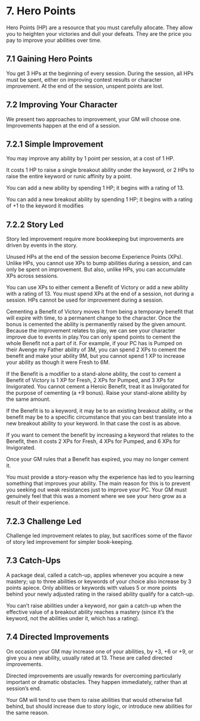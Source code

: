# 7. Hero Points

Hero Points (HP) are a resource that you must carefully allocate. They allow you to heighten your victories and dull your defeats. They are the price you pay to improve your abilities over time.

## 7.1 Gaining Hero Points

You get 3 HPs at the beginning of every session. During the session, all HPs must be spent, either on improving contest results or character improvement. At the end of the session, unspent points are lost.

## 7.2 Improving Your Character

We present two approaches to improvement, your GM will choose one. Improvements happen at the end of a session.

## 7.2.1 Simple Improvement

You may improve any ability by 1 point per session, at a cost of 1 HP.

It costs 1 HP to raise a single breakout ability under the keyword, or 2 HPs to raise the entire keyword or runic affinity by a point.

You can add a new ability by spending 1 HP; it begins with a rating of 13.

You can add a new breakout ability by spending 1 HP; it begins with a rating of +1 to the keyword it modifies

## 7.2.2 Story Led

Story led improvement require more bookkeeping but improvements are driven by events in the story.

Unused HPs at the end of the session become Experience Points (XPs). Unlike HPs, you cannot use XPs to bump abilities during a session, and can only be spent on improvement. But also, unlike HPs, you can accumulate XPs across sessions.

You can use XPs to either cement a Benefit of Victory or add a new ability with a rating of 13. You must spend XPs at the end of a session, not during a session. HPs cannot be used for improvement during a session.

Cementing a Benefit of Victory moves it from being a temporary benefit that will expire with time, to a permanent change to the character.  Once the bonus is cemented the ability is permanently raised by the given amount. Because the improvement relates to play, we can see your character improve due to events in play.You can only spend points to cement the whole Benefit not a part of it. For example, if your PC has is Pumped on their Avenge my Father ability of 3M, you can spend 2 XPs to cement the benefit and make your ability 9M, but you cannot spend 1 XP to increase your ability as though it were Fresh to 6M.

If the Benefit is a modifier to a stand-alone ability, the cost to cement a Benefit of Victory is 1 XP for Fresh, 2 XPs for Pumped, and 3 XPs for Invigorated. You cannot cement a Heroic Benefit, treat it as Invigorated for the purpose of cementing (a +9 bonus).  Raise your stand-alone ability by the same amount.

If the Benefit is to a keyword, it may be to an existing breakout ability, or the benefit may be to a specific circumstance that you can best translate into a new breakout ability to your keyword. In that case the cost is as above.

If you want to cement the benefit by increasing a keyword that relates to the Benefit, then it costs 2 XPs for Fresh, 4 XPs for Pumped, and 6 XPs for Invigorated.

Once your GM rules that a Benefit has expired, you may no longer cement it.

You must provide a story-reason why the experience has led to you learning something that improves your ability. The main reason for this is to prevent you seeking out weak resistances just to improve your PC. Your GM must genuinely feel that this was a moment where we see your hero grow as a result of their experience.

## 7.2.3 Challenge Led

Challenge led improvement relates to play, but sacrifices some of the flavor of story led improvement for simpler book-keeping.

## 7.3 Catch-Ups

A package deal, called a catch-up, applies whenever you acquire a new mastery; up to three abilities or keywords of your choice also increase by 3 points apiece. Only abilities or keywords with values 5 or more points behind your newly adjusted rating in the raised ability qualify for a catch-up.

You can’t raise abilities under a keyword, nor gain a catch-up when the effective value of a breakout ability reaches a mastery (since it’s the keyword, not the abilities under it, which has a rating).

## 7.4 Directed Improvements

On occasion your GM may increase one of your abilities, by +3, +6 or +9, or give you a new ability, usually rated at 13. These are called directed improvements.

Directed improvements are usually rewards for overcoming particularly important or dramatic obstacles. They happen immediately, rather than at session’s end.

Your GM will tend to use them to raise abilities that would otherwise fall behind, but should increase due to story logic, or introduce new abilities for the same reason.

